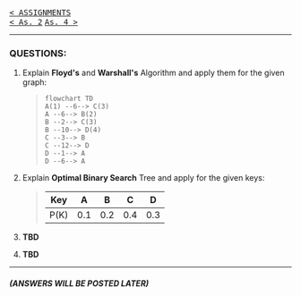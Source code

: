 [<kbd>< ASSIGNMENTS</kbd>](../../README.md#assignments-qa)  
[<kbd>< As. 2</kbd>](../a1/assignment_1.md)
[<kbd> As. 4 ></kbd>](../a4/assignment_4.md)

---

### QUESTIONS:
1. Explain **Floyd's** and **Warshall's** Algorithm and apply them for the given graph:

    >```mermaid
    >flowchart TD
    >A(1) --6--> C(3)
    >A --6--> B(2)
    >B --2--> C(3)
    >B --10--> D(4)
    >C --3--> B
    >C --12--> D
    >D --1--> A
    >D --6--> A
    >```

2. Explain **Optimal Binary Search** Tree and apply for the given keys:

    >|Key|A|B|C|D|
    >|:-:|:-:|:-:|:-:|:-:|
    >|P(K)|0.1|0.2|0.4|0.3|

3. **TBD**

4. **TBD**

---
##### (ANSWERS WILL BE POSTED LATER)
